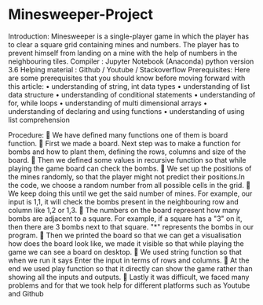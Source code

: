 # Minesweeper-Project


Introduction:
                  Minesweeper is a single-player game in which the player has to clear a square grid containing mines and numbers. The player has to prevent himself from landing on a mine with the help of numbers in the neighbouring tiles.
Compiler : 
               Jupyter Notebook (Anaconda) python version 3.6
Helping material :
                     Github / Youtube / Stackoverflow
Prerequisites:
Here are some prerequisites that you should know before moving forward with this article:
•	understanding of string, int data types
•	understanding of list data structure
•	understanding of conditional statements
•	understanding of for, while loops
•	understanding of multi dimensional arrays
•	understanding of declaring and using functions
•	understanding of using list comprehension


Procedure:
	We have defined many functions one of them is board function.
	 First we made a board. Next step was to make a function for bombs and how to plant them, defining the rows, columns and size of the board.
	 Then we defined some values in recursive function so that while playing the game board can check the bombs.
	 We set up the positions of the mines randomly, so that the player might not predict their positions.In the code, we choose a random number from all possible cells in the grid.
	 We keep doing this until we get the said number of mines. For example, our input is 1,1, it will check the bombs present in the neighbouring row and column like 1,2 or 1,3.
	The numbers on the board represent how many bombs are adjacent to a square. For example, if a square has a "3" on it, then there are 3 bombs next to that square. "*" represents the bombs in our program.
	 Then we printed the board so that we can get a visualisation how does the board look like, we made it visible so that while playing the game we can see a board on desktop. 
	We used string function so that when we run it says Enter the input in terms of rows and columns.
	 At the end we used play function so that it directly can show the game rather than showing all the inputs and outputs.
	 Lastly it was difficult, we faced many problems and for that we took help for different platforms such as Youtube and Github

